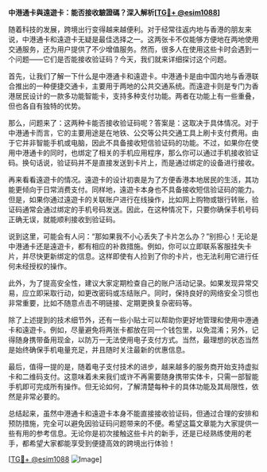 **中港通卡與遠遊卡：能否接收驗證碼？深入解析[[TG💪+ @esim1088](https://t.me/s/esim1088)]**

随着科技的发展，跨境出行变得越来越便利。对于经常往返内地与香港的朋友来说，中港通卡和遠遊卡无疑是最佳选择之一。这两张卡不仅能够方便地在两地使用交通服务，还为用户提供了不少增值服务。然而，很多人在使用这些卡时会遇到一个问题——它们是否能接收验证码？今天，我们就来详细探讨这个问题。

首先，让我们了解一下什么是中港通卡和遠遊卡。中港通卡是由中国内地与香港联合推出的一种便捷交通卡，主要用于两地的公共交通系统。而遠遊卡则是专门为香港居民设计的一款多功能智能卡，支持多种支付功能。两者在功能上有一些重叠，但也各自有独特的优势。

那么，问题来了：这两种卡能否接收验证码呢？答案是：这取决于具体情况。对于中港通卡而言，它的主要用途是在地铁、公交等公共交通工具上刷卡支付费用。由于它并非智能手机或电脑，因此不具备接收短信验证码的功能。不过，如果你在使用中港通卡的同时，也绑定了相关的手机应用程序，那么你可以通过手机接收验证码。换句话说，验证码并不是直接发送到卡片上，而是通过绑定的设备进行接收。

再来看看遠遊卡的情况。遠遊卡的设计初衷是为了方便香港本地居民的生活，其功能更倾向于日常消费支付。同样地，遠遊卡本身也不具备接收短信验证码的能力。但是，如果你通过遠遊卡的关联账户进行在线操作，比如网上购物或银行转账，验证码通常会通过绑定的手机号码发送。因此，在这种情况下，只要你确保手机号码正确无误，就能顺利接收到验证码。

说到这里，可能会有人问：“那如果我不小心丢失了卡片怎么办？”别担心！无论是中港通卡还是遠遊卡，都有相应的补救措施。例如，你可以立即联系客服挂失卡片，并尽快更新绑定的信息。这样即使有人捡到了你的卡片，也无法利用它进行任何未经授权的操作。

此外，为了提高安全性，建议大家定期检查自己的账户活动记录。如果发现异常交易，应立即采取行动，如更改密码或冻结账户。同时，保持良好的网络安全习惯也非常重要，比如不随意点击不明链接、定期更换复杂密码等。

除了上述提到的技术细节外，还有一些小贴士可以帮助你更好地管理和使用中港通卡和遠遊卡。例如，尽量避免将两张卡都放在同一个钱包里，以免混淆；另外，记得随身携带备用现金，以防万一无法使用电子支付方式。当然，最理想的状态当然是始终确保手机电量充足，并且随时关注最新的优惠信息。

最后，值得一提的是，随着电子支付技术的进步，越来越多的服务商开始支持虚拟卡和二维码支付。这意味着未来我们或许不再需要随身携带实体卡，只需一部智能手机即可完成所有操作。但无论如何，了解清楚每种卡的具体功能及其局限性，依然是非常必要的。

总结起来，虽然中港通卡和遠遊卡本身不能直接接收验证码，但通过合理的安排和预防措施，完全可以避免因验证码问题带来的不便。希望这篇文章能为大家提供一些有用的参考信息。无论你是初次接触这些卡片的新手，还是已经熟练使用的老手，都希望大家都能享受到便捷高效的跨境出行体验！

[[TG💪+ @esim1088](https://t.me/s/esim1088) ![Image](https://i.postimg.cc/4NQfJmqS/Snipaste-2025-05-13-00-14-12.png)]